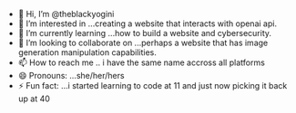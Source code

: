 - 👋 Hi, I’m @theblackyogini
- 👀 I’m interested in ...creating a website that interacts with openai api. 
- 🌱 I’m currently learning ...how to build a website and cybersecurity. 
- 💞️ I’m looking to collaborate on ...perhaps a website that has image generation manipulation capabilities. 
- 📫 How to reach me .. i have the same name accross all platforms
- 😄 Pronouns: ...she/her/hers
- ⚡ Fun fact: ...i started learning to code at 11 and just now picking it back up at 40

<!---
theblackyogini/theblackyogini is a ✨ special ✨ repository because its `README.md` (this file) appears on your GitHub profile.
You can click the Preview link to take a look at your changes.
--->
